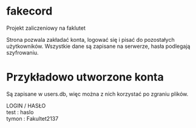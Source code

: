 # fakecord
Projekt zaliczeniowy na faklutet

Strona pozwala zakładać konta, logować się i pisać do pozostałych użytkowników.
Wszystkie dane są zapisane na serwerze, hasła podlegają szyfrowaniu.

# Przykładowo utworzone konta
Są zapisane w users.db, więc można z nich korzystać po zgraniu plików.

LOGIN / HASŁO <br>
test : haslo <br>
tymon : Fakultet2137
